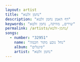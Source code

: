 ```yaml
---
layout: artist
title: "נחמן זלטא"
description: "דף האמן נחמן זלטא"
keywords: "שירים, מוזיקה, נחמן זלטא"
permalink: /artists/נחמן-זלטא/
songs:
  - number: "32951"
    name: "נחל נובע מקור חכמה"
    album: "סינגלים"
    artist: "נחמן זלטא"
---
```

